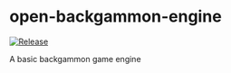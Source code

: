 # open-backgammon-engine

[![Release](https://jitpack.io/v/afloarea/open-backgammon-engine.svg)](https://jitpack.io/#afloarea/open-backgammon-engine)

A basic backgammon game engine
